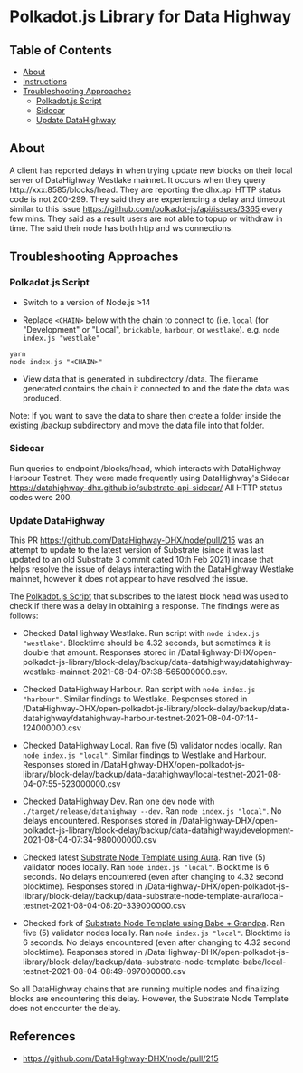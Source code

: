# Polkadot.js Library for Data Highway

## Table of Contents

* [About](#about)
* [Instructions](#instructions)
* [Troubleshooting Approaches](#troubleshooting-approaches)
  * [Polkadot.js Script](#polkadot-js-script)
  * [Sidecar](#sidecar)
  * [Update DataHighway](#update-datahighway)

## About

A client has reported delays in when trying update new blocks on their local server of DataHighway Westlake mainnet. It occurs when they query http://xxx:8585/blocks/head. They are reporting the dhx.api HTTP status code is not 200-299. They said they are experiencing a delay and timeout similar to this issue https://github.com/polkadot-js/api/issues/3365 every few mins. They said as a result users are not able to topup or withdraw in time. The said their node has both http and ws connections.

## Troubleshooting Approaches

### Polkadot.js Script

* Switch to a version of Node.js >14

* Replace `<CHAIN>` below with the chain to connect to (i.e. `local` (for "Development" or "Local", `brickable`, `harbour`, or `westlake`). e.g. `node index.js "westlake"`
```
yarn
node index.js "<CHAIN>" 
```

* View data that is generated in subdirectory /data. The filename generated contains the chain it connected to and the date the data was produced.

Note: If you want to save the data to share then create a folder inside the existing /backup subdirectory and move the data file into that folder.

### Sidecar

Run queries to endpoint /blocks/head, which interacts with DataHighway Harbour Testnet.
They were made frequently using DataHighway's Sidecar https://datahighway-dhx.github.io/substrate-api-sidecar/
All HTTP status codes were 200.

### Update DataHighway

This PR https://github.com/DataHighway-DHX/node/pull/215 was an attempt to update to the latest version of Substrate (since it was last updated to an old Substrate 3 commit dated 10th Feb 2021) incase that helps resolve the issue of delays interacting with the DataHighway Westlake mainnet, however it does not appear to have resolved the issue.

The [Polkadot.js Script](#polkadot-js-script) that subscribes to the latest block head was used to check if there was a delay in obtaining a response. The findings were as follows:

* Checked DataHighway Westlake. Run script with `node index.js "westlake"`. Blocktime should be 4.32 seconds, but sometimes it is double that amount. Responses stored in /DataHighway-DHX/open-polkadot-js-library/block-delay/backup/data-datahighway/datahighway-westlake-mainnet-2021-08-04-07:38-565000000.csv.

* Checked DataHighway Harbour.  Ran script with `node index.js "harbour"`. Similar findings to Westlake. Responses stored in /DataHighway-DHX/open-polkadot-js-library/block-delay/backup/data-datahighway/datahighway-harbour-testnet-2021-08-04-07:14-124000000.csv

* Checked DataHighway Local. Ran five (5) validator nodes locally. Ran `node index.js "local"`. Similar findings to Westlake and Harbour. Responses stored in /DataHighway-DHX/open-polkadot-js-library/block-delay/backup/data-datahighway/local-testnet-2021-08-04-07:55-523000000.csv

* Checked DataHighway Dev. Ran one dev node with `./target/release/datahighway --dev`. Ran `node index.js "local"`. No delays encountered. Responses stored in /DataHighway-DHX/open-polkadot-js-library/block-delay/backup/data-datahighway/development-2021-08-04-07:34-980000000.csv

* Checked latest [Substrate Node Template using Aura](https://github.com/substrate-developer-hub/substrate-node-template). Ran five (5) validator nodes locally. Ran `node index.js "local"`. Blocktime is 6 seconds. No delays encountered (even after changing to 4.32 second blocktime). Responses stored in /DataHighway-DHX/open-polkadot-js-library/block-delay/backup/data-substrate-node-template-aura/local-testnet-2021-08-04-08:20-339000000.csv

* Checked fork of [Substrate Node Template using Babe + Grandpa](https://github.com/ltfschoen/substrate-node-template). Ran five (5) validator nodes locally. Ran `node index.js "local"`. Blocktime is 6 seconds. No delays encountered (even after changing to 4.32 second blocktime). Responses stored in /DataHighway-DHX/open-polkadot-js-library/block-delay/backup/data-substrate-node-template-babe/local-testnet-2021-08-04-08:49-097000000.csv

So all DataHighway chains that are running multiple nodes and finalizing blocks are encountering this delay.
However, the Substrate Node Template does not encounter the delay.

## References

* https://github.com/DataHighway-DHX/node/pull/215